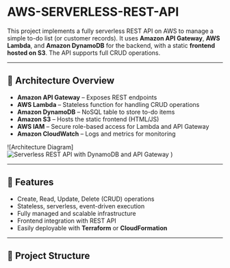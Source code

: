 # AWS-SERVERLESS-REST-API

This project implements a fully serverless REST API on AWS to manage a simple to-do list (or customer records). It uses **Amazon API Gateway**, **AWS Lambda**, and **Amazon DynamoDB** for the backend, with a static **frontend hosted on S3**. The API supports full CRUD operations.

---

## 🧱 Architecture Overview

- **Amazon API Gateway** – Exposes REST endpoints
- **AWS Lambda** – Stateless function for handling CRUD operations
- **Amazon DynamoDB** – NoSQL table to store to-do items
- **Amazon S3** – Hosts the static frontend (HTML/JS)
- **AWS IAM** – Secure role-based access for Lambda and API Gateway
- **Amazon CloudWatch** – Logs and metrics for monitoring

![Architecture Diagram]
![Serverless REST API with DynamoDB and API Gateway](https://github.com/user-attachments/assets/774f22c7-2de2-436c-8c0f-d39bbe192cb8)
) <!-- Replace or remove -->

---

## 🚀 Features

- Create, Read, Update, Delete (CRUD) operations
- Stateless, serverless, event-driven execution
- Fully managed and scalable infrastructure
- Frontend integration with REST API
- Easily deployable with **Terraform** or **CloudFormation**

---

## 📁 Project Structure
